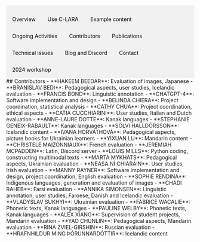 <div style="overflow: hidden; background-color: #f1f1f1;">

  <a href="index.html" style="float: left; display: block; color: black; text-align: center; padding: 14px 16px; text-decoration: none;">Overview</a>
  <a href="using.html" style="float: left; display: block; color: black; text-align: center; padding: 14px 16px; text-decoration: none;">Use C-LARA</a>
  <a href="examples.html" style="float: left; display: block; color: black; text-align: center; padding: 14px 16px; text-decoration: none;">Example content</a>
  <a href="ongoing_activities.html" style="float: left; display: block; color: black; text-align: center; padding: 14px 16px; text-decoration: none;">Ongoing Activities</a>
  <a href="collaborators.html" style="float: left; display: block; color: black; text-align: center; padding: 14px 16px; text-decoration: none;">Contributors</a>
  <a href="documents.html" style="float: left; display: block; color: black; text-align: center; padding: 14px 16px; text-decoration: none;">Publications</a>
  <a href="performance.html" style="float: left; display: block; color: black; text-align: center; padding: 14px 16px; text-decoration: none;">Technical issues</a>
  <a href="blog.html" style="float: left; display: block; color: black; text-align: center; padding: 14px 16px; text-decoration: none;">Blog and Discord</a>
  <a href="contact.html" style="float: left; display: block; color: black; text-align: center; padding: 14px 16px; text-decoration: none;">Contact</a>
  <a href="flinders_2024_workshop.html" style="float: left; display: block; color: black; text-align: center; padding: 14px 16px; text-decoration: none;">2024 workshop</a>

</div>
## Contributors
- **HAKEEM BEEDAR**: Evaluation of images, Japanese
- **BRANISLAV BEDI**: Pedagogical aspects, user studies, Icelandic evaluation
- **FRANCIS BOND**: Linguistic annotation
- **CHATGPT-4**: Software implementation and design
- **BELINDA CHIERA**: Project coordination, statistical analysis
- **CATHY CHUA**: Project coordination, ethical aspects
- **CATIA CUCCHIARINI**: User studies, Italian and Dutch evaluation
- **ANNE-LAURE DOTTE**: Kanak languages
- **STEPHANIE GENEIX-RABAULT**: Kanak languages
- **SÖLVI HALLDÓRSSON**: Icelandic content
- **IVANA HORVÁTHOVÁ**: Pedagogical aspects, picture books for Ukrainian learners
- **YIXUAN LU**: Mandarin content
- **CHRISTELE MAIZONNIAUX**: French evaluation
- **JEREMIAH MCPADDEN**: Latin, Discord server
- **LOUIS MILLS**: Python coding, constructing multimodal texts
- **MARTA MYKHATS**: Pedagogical aspects, Ukrainian evaluation
- **NEASA NÍ CHIARÁIN**: User studies, Irish evaluation
- **MANNY RAYNER**: Software implementation and design, project coordination, English evaluation
- **SOPHIE RENDINA**: Indigenous languages, generation and evaluation of images
- **CHADI RAHEB**: Farsi evaluation
- **ANNIKA SIMONSEN**: Linguistic annotation, user studies, Faroese, Danish and Icelandic evaluation
- **VLADYSLAV SUKHYI**: Ukrainian evaluation
- **FABRICE WACALIE**: Phonetic texts, Kanak languages
- **PAULINE WELBY**: Phonetic texts, Kanak languages
- **ALEX XIANG**: Supervision of student projects, Mandarin evaluation
- **YAO CHUNLIN**: Pedagogical aspects, Mandarin evaluation
- **RINA ZVIEL-GIRSHIN**: Russian evaluation
- **HRAFNHILDUR MING ÞÓRUNNARDÓTTIR**: Icelandic content

